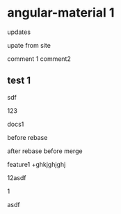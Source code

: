 # angular-material 1

updates

upate from site

comment 1
comment2

## test 1

sdf


123

docs1

before rebase

after rebase before merge


feature1 +ghkjghjghj

12asdf

1


asdf
